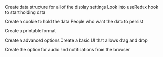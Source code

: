 Create data structure for all of the display settings
Look into useRedux hook to start holding data

Create a cookie to hold the data 
People who want the data to persist

Create a printable format 

Create a advanced options
Create a basic UI that allows drag and drop

Create the option for audio and notifications from the browser